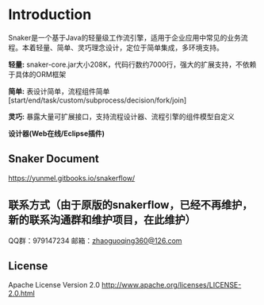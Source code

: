 Introduction
==========

Snaker是一个基于Java的轻量级工作流引擎，适用于企业应用中常见的业务流程。本着轻量、简单、灵巧理念设计，定位于简单集成，多环境支持。

**轻量:**
snaker-core.jar大小208K，代码行数约7000行，强大的扩展支持，不依赖于具体的ORM框架

**简单:**
表设计简单，流程组件简单[start/end/task/custom/subprocess/decision/fork/join]

**灵巧:**
暴露大量可扩展接口，支持流程设计器、流程引擎的组件模型自定义

**设计器(Web在线/Eclipse插件)**


## Snaker Document

https://yunmel.gitbooks.io/snakerflow/

## 联系方式（由于原版的snakerflow，已经不再维护，新的联系沟通群和维护项目，在此维护）
QQ群：979147234
邮箱：zhaoguoqing360@126.com


License
-----
Apache License Version 2.0 <http://www.apache.org/licenses/LICENSE-2.0.html>


